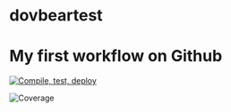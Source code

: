 # dovbeartest

# My first workflow on Github

[![Compile, test, deploy](https://github.com/millieseow123/dovbeartest/actions/workflows/main.yaml/badge.svg)](https://github.com/millieseow123/dovbeartest/actions/workflows/main.yaml)


![Coverage](https://secret-key-dovtest.sgp1.digitaloceanspaces.com/coverage/dovbeartest/jacoco.svg)
